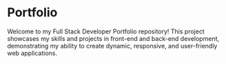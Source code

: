 # Portfolio
Welcome to my Full Stack Developer Portfolio repository! This project showcases my skills and projects in front-end and back-end development, demonstrating my ability to create dynamic, responsive, and user-friendly web applications.
